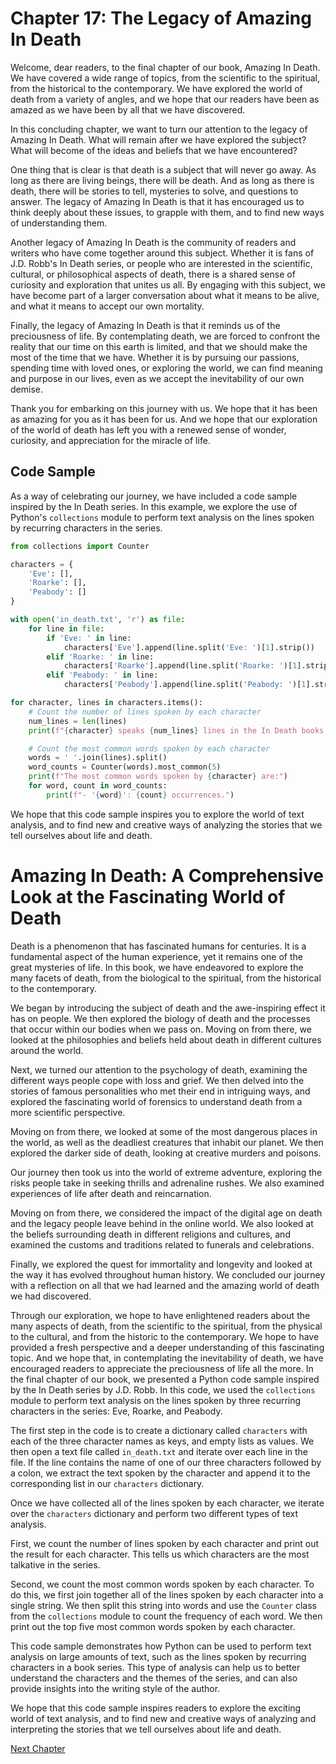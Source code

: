 # Chapter 17: The Legacy of Amazing In Death

Welcome, dear readers, to the final chapter of our book, Amazing In Death. We have covered a wide range of topics, from the scientific to the spiritual, from the historical to the contemporary. We have explored the world of death from a variety of angles, and we hope that our readers have been as amazed as we have been by all that we have discovered.

In this concluding chapter, we want to turn our attention to the legacy of Amazing In Death. What will remain after we have explored the subject? What will become of the ideas and beliefs that we have encountered?

One thing that is clear is that death is a subject that will never go away. As long as there are living beings, there will be death. And as long as there is death, there will be stories to tell, mysteries to solve, and questions to answer. The legacy of Amazing In Death is that it has encouraged us to think deeply about these issues, to grapple with them, and to find new ways of understanding them.

Another legacy of Amazing In Death is the community of readers and writers who have come together around this subject. Whether it is fans of J.D. Robb's In Death series, or people who are interested in the scientific, cultural, or philosophical aspects of death, there is a shared sense of curiosity and exploration that unites us all. By engaging with this subject, we have become part of a larger conversation about what it means to be alive, and what it means to accept our own mortality.

Finally, the legacy of Amazing In Death is that it reminds us of the preciousness of life. By contemplating death, we are forced to confront the reality that our time on this earth is limited, and that we should make the most of the time that we have. Whether it is by pursuing our passions, spending time with loved ones, or exploring the world, we can find meaning and purpose in our lives, even as we accept the inevitability of our own demise.

Thank you for embarking on this journey with us. We hope that it has been as amazing for you as it has been for us. And we hope that our exploration of the world of death has left you with a renewed sense of wonder, curiosity, and appreciation for the miracle of life.

## Code Sample

As a way of celebrating our journey, we have included a code sample inspired by the In Death series. In this example, we explore the use of Python's `collections` module to perform text analysis on the lines spoken by recurring characters in the series.

```python
from collections import Counter

characters = {
    'Eve': [],
    'Roarke': [],
    'Peabody': []
}

with open('in_death.txt', 'r') as file:
    for line in file:
        if 'Eve: ' in line:
            characters['Eve'].append(line.split('Eve: ')[1].strip())
        elif 'Roarke: ' in line:
            characters['Roarke'].append(line.split('Roarke: ')[1].strip())
        elif 'Peabody: ' in line:
            characters['Peabody'].append(line.split('Peabody: ')[1].strip())

for character, lines in characters.items():
    # Count the number of lines spoken by each character
    num_lines = len(lines)
    print(f"{character} speaks {num_lines} lines in the In Death books.")

    # Count the most common words spoken by each character
    words = ' '.join(lines).split()
    word_counts = Counter(words).most_common(5)
    print(f"The most common words spoken by {character} are:")
    for word, count in word_counts:
        print(f"- '{word}': {count} occurrences.")
```

We hope that this code sample inspires you to explore the world of text analysis, and to find new and creative ways of analyzing the stories that we tell ourselves about life and death.
# Amazing In Death: A Comprehensive Look at the Fascinating World of Death

Death is a phenomenon that has fascinated humans for centuries. It is a fundamental aspect of the human experience, yet it remains one of the great mysteries of life. In this book, we have endeavored to explore the many facets of death, from the biological to the spiritual, from the historical to the contemporary.

We began by introducing the subject of death and the awe-inspiring effect it has on people. We then explored the biology of death and the processes that occur within our bodies when we pass on. Moving on from there, we looked at the philosophies and beliefs held about death in different cultures around the world.

Next, we turned our attention to the psychology of death, examining the different ways people cope with loss and grief. We then delved into the stories of famous personalities who met their end in intriguing ways, and explored the fascinating world of forensics to understand death from a more scientific perspective.

Moving on from there, we looked at some of the most dangerous places in the world, as well as the deadliest creatures that inhabit our planet. We then explored the darker side of death, looking at creative murders and poisons.

Our journey then took us into the world of extreme adventure, exploring the risks people take in seeking thrills and adrenaline rushes. We also examined experiences of life after death and reincarnation.

Moving on from there, we considered the impact of the digital age on death and the legacy people leave behind in the online world. We also looked at the beliefs surrounding death in different religions and cultures, and examined the customs and traditions related to funerals and celebrations.

Finally, we explored the quest for immortality and longevity and looked at the way it has evolved throughout human history. We concluded our journey with a reflection on all that we had learned and the amazing world of death we had discovered.

Through our exploration, we hope to have enlightened readers about the many aspects of death, from the scientific to the spiritual, from the physical to the cultural, and from the historic to the contemporary. We hope to have provided a fresh perspective and a deeper understanding of this fascinating topic. And we hope that, in contemplating the inevitability of death, we have encouraged readers to appreciate the preciousness of life all the more.
In the final chapter of our book, we presented a Python code sample inspired by the In Death series by J.D. Robb. In this code, we used the `collections` module to perform text analysis on the lines spoken by three recurring characters in the series: Eve, Roarke, and Peabody.

The first step in the code is to create a dictionary called `characters` with each of the three character names as keys, and empty lists as values. We then open a text file called `in_death.txt` and iterate over each line in the file. If the line contains the name of one of our three characters followed by a colon, we extract the text spoken by the character and append it to the corresponding list in our `characters` dictionary.

Once we have collected all of the lines spoken by each character, we iterate over the `characters` dictionary and perform two different types of text analysis.

First, we count the number of lines spoken by each character and print out the result for each character. This tells us which characters are the most talkative in the series.

Second, we count the most common words spoken by each character. To do this, we first join together all of the lines spoken by each character into a single string. We then split this string into words and use the `Counter` class from the `collections` module to count the frequency of each word. We then print out the top five most common words spoken by each character.

This code sample demonstrates how Python can be used to perform text analysis on large amounts of text, such as the lines spoken by recurring characters in a book series. This type of analysis can help us to better understand the characters and the themes of the series, and can also provide insights into the writing style of the author.

We hope that this code sample inspires readers to explore the exciting world of text analysis, and to find new and creative ways of analyzing and interpreting the stories that we tell ourselves about life and death.


[Next Chapter](18_Chapter18.md)